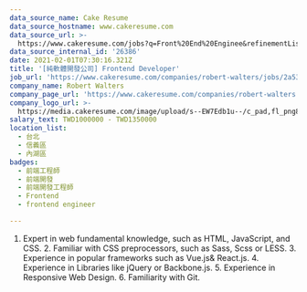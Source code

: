 ```yaml
---
data_source_name: Cake Resume
data_source_hostname: www.cakeresume.com
data_source_url: >-
  https://www.cakeresume.com/jobs?q=Front%20End%20Enginee&refinementList%5Blang_name%5D%5B0%5D=English&refinementList%5Bsalary_type%5D=per_year&range%5Bsalary_range%5D%5Bmin%5D=1000000
data_source_internal_id: '26386'
date: 2021-02-01T07:30:16.321Z
title: '[純軟體開發公司] Frontend Developer'
job_url: 'https://www.cakeresume.com/companies/robert-walters/jobs/2a53ef'
company_name: Robert Walters
company_page_url: 'https://www.cakeresume.com/companies/robert-walters'
company_logo_url: >-
  https://media.cakeresume.com/image/upload/s--EW7Edb1u--/c_pad,fl_png8,h_200,w_200/v1600053194/xc6aglyvacjd8nwbof70.png
salary_text: TWD1000000 - TWD1350000
location_list:
  - 台北
  - 信義區
  - 內湖區
badges:
  - 前端工程師
  - 前端開發
  - 前端開發工程師
  - Frontend
  - frontend engineer

---
```


1. Expert in web fundamental knowledge, such as HTML, JavaScript, and CSS. 2. Familiar with CSS preprocessors, such as Sass, Scss or LESS. 3. Experience in popular frameworks such as Vue.js& React.js. 4. Experience in Libraries like jQuery or Backbone.js. 5. Experience in Responsive Web Design. 6. Familiarity with Git.